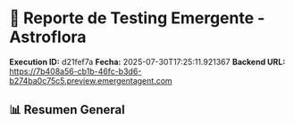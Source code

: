 # 🧬 Reporte de Testing Emergente - Astroflora

**Execution ID:** d21fef7a
**Fecha:** 2025-07-30T17:25:11.921367
**Backend URL:** https://7b408a56-cb1b-46fc-b3d6-b274ba0c75c5.preview.emergentagent.com

## 📊 Resumen General

